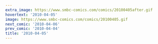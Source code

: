 ```yaml
---
extra_image: https://www.smbc-comics.com/comics/20100405after.gif
hovertext: '2010-04-05'
image: https://www.smbc-comics.com/comics/20100405.gif
next_comic: '2010-04-06'
prev_comic: '2010-04-04'
title: '2010-04-05'
---
```


